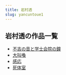 ```yaml
---
title: 岩村透
slug: yancuntoue1
---
```


## 岩村透の作品一覧

- [不吉の音と学士会院の鐘](bujinoyintoxues-96c)
- [大叫喚](dajiaohuan-573)
- [感応](ganying-668)
- [死体室](sitishi-d81)
